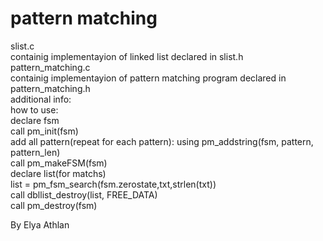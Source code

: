 # pattern matching
slist.c<br />
containig implementayion of linked list declared in slist.h<br />
pattern_matching.c<br />
containig implementayion of pattern matching program declared in pattern_matching.h<br />
additional info:<br />
how to use:<br />
	declare fsm<br />
	call pm_init(fsm)<br />
	add all pattern(repeat for each pattern): using pm_addstring(fsm, pattern, pattern_len) <br />
	call pm_makeFSM(fsm)<br />
	declare list(for matchs)<br />
	list = pm_fsm_search(fsm.zerostate,txt,strlen(txt))<br />
	call dbllist_destroy(list, FREE_DATA)<br />
	call pm_destroy(fsm)<br />

By Elya Athlan
